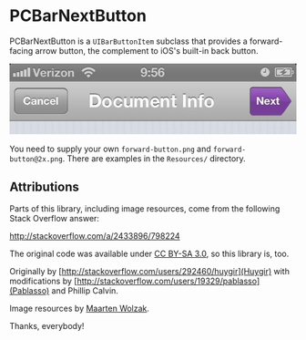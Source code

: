 # PCBarNextButton

PCBarNextButton is a `UIBarButtonItem` subclass that provides a forward-facing arrow button, the complement to iOS's built-in back button.

![Forward-pointing Bar Button](https://github.com/pnc/PCBarNextButton/raw/master/example.png "Forward-pointing Bar Button")

You need to supply your own `forward-button.png` and `forward-button@2x.png`. There are examples in the `Resources/` directory.

## Attributions

Parts of this library, including image resources, come from the following Stack Overflow answer:

<http://stackoverflow.com/a/2433896/798224>

The original code was available under [CC BY-SA 3.0](http://creativecommons.org/licenses/by-sa/3.0/), so this library is, too.

Originally by [http://stackoverflow.com/users/292460/huygir](Huygir) with modifications by [http://stackoverflow.com/users/19329/pablasso](Pablasso) and Phillip Calvin.

Image resources by [Maarten Wolzak](http://stackoverflow.com/users/316648/maarten-wolzak).

Thanks, everybody!